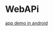 # WebAPi
[app demo in android](https://github.com/trantronghien/WebAPi/blob/master/karaoke-v1.4.260908-26-09-18-D.apk?raw=true) 

